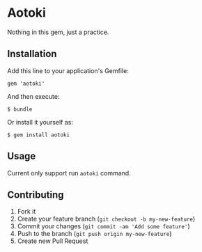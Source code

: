 # Aotoki

Nothing in this gem, just a practice.

## Installation

Add this line to your application's Gemfile:

    gem 'aotoki'

And then execute:

    $ bundle

Or install it yourself as:

    $ gem install aotoki


## Usage

Current only support run `aotoki` command.


## Contributing

1. Fork it
2. Create your feature branch (`git checkout -b my-new-feature`)
3. Commit your changes (`git commit -am 'Add some feature'`)
4. Push to the branch (`git push origin my-new-feature`)
5. Create new Pull Request


